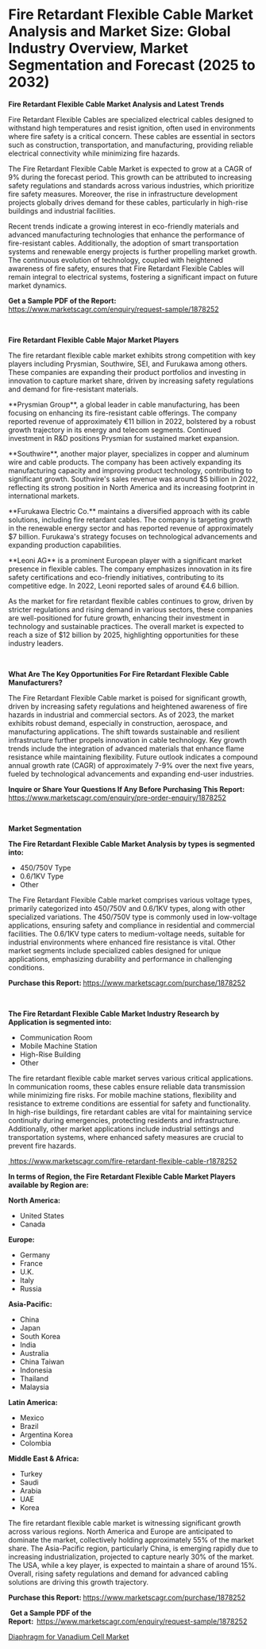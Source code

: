 <p><h1>Fire Retardant Flexible Cable Market Analysis and Market Size: Global Industry Overview, Market Segmentation and Forecast (2025 to 2032)</h1></p><p><strong>Fire Retardant Flexible Cable Market Analysis and Latest Trends</strong></p>
<p><p>Fire Retardant Flexible Cables are specialized electrical cables designed to withstand high temperatures and resist ignition, often used in environments where fire safety is a critical concern. These cables are essential in sectors such as construction, transportation, and manufacturing, providing reliable electrical connectivity while minimizing fire hazards.</p><p>The Fire Retardant Flexible Cable Market is expected to grow at a CAGR of 9% during the forecast period. This growth can be attributed to increasing safety regulations and standards across various industries, which prioritize fire safety measures. Moreover, the rise in infrastructure development projects globally drives demand for these cables, particularly in high-rise buildings and industrial facilities.</p><p>Recent trends indicate a growing interest in eco-friendly materials and advanced manufacturing technologies that enhance the performance of fire-resistant cables. Additionally, the adoption of smart transportation systems and renewable energy projects is further propelling market growth. The continuous evolution of technology, coupled with heightened awareness of fire safety, ensures that Fire Retardant Flexible Cables will remain integral to electrical systems, fostering a significant impact on future market dynamics.</p></p>
<p><strong>Get a Sample PDF of the Report:&nbsp;</strong> <a href="https://www.marketscagr.com/enquiry/request-sample/1878252?utm_campaign=1948&utm_medium=2&utm_source=Github&utm_content=ia&utm_term=03042025&utm_id=fire-retardant-flexible-cable">https://www.marketscagr.com/enquiry/request-sample/1878252</a></p>
<p>&nbsp;</p>
<p><strong>Fire Retardant Flexible Cable Major Market Players</strong></p>
<p><p>The fire retardant flexible cable market exhibits strong competition with key players including Prysmian, Southwire, SEI, and Furukawa among others. These companies are expanding their product portfolios and investing in innovation to capture market share, driven by increasing safety regulations and demand for fire-resistant materials.</p><p>**Prysmian Group**, a global leader in cable manufacturing, has been focusing on enhancing its fire-resistant cable offerings. The company reported revenue of approximately €11 billion in 2022, bolstered by a robust growth trajectory in its energy and telecom segments. Continued investment in R&D positions Prysmian for sustained market expansion.</p><p>**Southwire**, another major player, specializes in copper and aluminum wire and cable products. The company has been actively expanding its manufacturing capacity and improving product technology, contributing to significant growth. Southwire's sales revenue was around $5 billion in 2022, reflecting its strong position in North America and its increasing footprint in international markets.</p><p>**Furukawa Electric Co.** maintains a diversified approach with its cable solutions, including fire retardant cables. The company is targeting growth in the renewable energy sector and has reported revenue of approximately $7 billion. Furukawa's strategy focuses on technological advancements and expanding production capabilities.</p><p>**Leoni AG** is a prominent European player with a significant market presence in flexible cables. The company emphasizes innovation in its fire safety certifications and eco-friendly initiatives, contributing to its competitive edge. In 2022, Leoni reported sales of around €4.6 billion.</p><p>As the market for fire retardant flexible cables continues to grow, driven by stricter regulations and rising demand in various sectors, these companies are well-positioned for future growth, enhancing their investment in technology and sustainable practices. The overall market is expected to reach a size of $12 billion by 2025, highlighting opportunities for these industry leaders.</p></p>
<p>&nbsp;</p>
<p><strong>What Are The Key Opportunities For Fire Retardant Flexible Cable Manufacturers?</strong></p>
<p><p>The Fire Retardant Flexible Cable market is poised for significant growth, driven by increasing safety regulations and heightened awareness of fire hazards in industrial and commercial sectors. As of 2023, the market exhibits robust demand, especially in construction, aerospace, and manufacturing applications. The shift towards sustainable and resilient infrastructure further propels innovation in cable technology. Key growth trends include the integration of advanced materials that enhance flame resistance while maintaining flexibility. Future outlook indicates a compound annual growth rate (CAGR) of approximately 7-9% over the next five years, fueled by technological advancements and expanding end-user industries.</p></p>
<p><strong>Inquire or Share Your Questions If Any Before Purchasing This Report:</strong> <a href="https://www.marketscagr.com/enquiry/pre-order-enquiry/1878252?utm_campaign=1948&utm_medium=2&utm_source=Github&utm_content=ia&utm_term=03042025&utm_id=fire-retardant-flexible-cable">https://www.marketscagr.com/enquiry/pre-order-enquiry/1878252</a></p>
<p>&nbsp;</p>
<p><strong>Market Segmentation</strong></p>
<p><strong>The Fire Retardant Flexible Cable Market Analysis by types is segmented into:</strong></p>
<p><ul><li>450/750V Type</li><li>0.6/1KV Type</li><li>Other</li></ul></p>
<p><p>The Fire Retardant Flexible Cable market comprises various voltage types, primarily categorized into 450/750V and 0.6/1KV types, along with other specialized variations. The 450/750V type is commonly used in low-voltage applications, ensuring safety and compliance in residential and commercial facilities. The 0.6/1KV type caters to medium-voltage needs, suitable for industrial environments where enhanced fire resistance is vital. Other market segments include specialized cables designed for unique applications, emphasizing durability and performance in challenging conditions.</p></p>
<p><strong>Purchase this Report:&nbsp;</strong><a href="https://www.marketscagr.com/purchase/1878252?utm_campaign=1948&utm_medium=2&utm_source=Github&utm_content=ia&utm_term=03042025&utm_id=fire-retardant-flexible-cable">https://www.marketscagr.com/purchase/1878252</a></p>
<p>&nbsp;</p>
<p><strong>The Fire Retardant Flexible Cable Market Industry Research by Application is segmented into:</strong></p>
<p><ul><li>Communication Room</li><li>Mobile Machine Station</li><li>High-Rise Building</li><li>Other</li></ul></p>
<p><p>The fire retardant flexible cable market serves various critical applications. In communication rooms, these cables ensure reliable data transmission while minimizing fire risks. For mobile machine stations, flexibility and resistance to extreme conditions are essential for safety and functionality. In high-rise buildings, fire retardant cables are vital for maintaining service continuity during emergencies, protecting residents and infrastructure. Additionally, other market applications include industrial settings and transportation systems, where enhanced safety measures are crucial to prevent fire hazards.</p></p>
<p><a href="https://www.marketscagr.com/fire-retardant-flexible-cable-r1878252?utm_campaign=1948&utm_medium=2&utm_source=Github&utm_content=ia&utm_term=03042025&utm_id=fire-retardant-flexible-cable">&nbsp;https://www.marketscagr.com/fire-retardant-flexible-cable-r1878252</a></p>
<p><strong>In terms of Region, the Fire Retardant Flexible Cable Market Players available by Region are:</strong></p>
<p>
    <p> <strong> North America: </strong>
        <ul>
            <li>United States</li>
            <li>Canada</li>
        </ul>
        </p> 
    <p> <strong> Europe: </strong>
        <ul>
            <li>Germany</li>
            <li>France</li>
            <li>U.K.</li>
            <li>Italy</li>
            <li>Russia</li>
        </ul>
        </p> 
    <p> <strong> Asia-Pacific: </strong>
        <ul>
            <li>China</li>
            <li>Japan</li>
            <li>South Korea</li>
            <li>India</li>
            <li>Australia</li>
            <li>China Taiwan</li>
            <li>Indonesia</li>
            <li>Thailand</li>
            <li>Malaysia</li>
        </ul>
        </p> 
    <p> <strong> Latin America: </strong>
        <ul>
            <li>Mexico</li>
            <li>Brazil</li>
            <li>Argentina Korea</li>
            <li>Colombia</li>
        </ul>
        </p> 
    <p> <strong> Middle East & Africa: </strong>
        <ul>
            <li>Turkey</li>
            <li>Saudi</li>
            <li>Arabia</li>
            <li>UAE</li>
            <li>Korea</li>
        </ul>
    </p>
    </p>
<p><p>The fire retardant flexible cable market is witnessing significant growth across various regions. North America and Europe are anticipated to dominate the market, collectively holding approximately 55% of the market share. The Asia-Pacific region, particularly China, is emerging rapidly due to increasing industrialization, projected to capture nearly 30% of the market. The USA, while a key player, is expected to maintain a share of around 15%. Overall, rising safety regulations and demand for advanced cabling solutions are driving this growth trajectory.</p></p>
<p><strong>Purchase this Report: </strong><a href="https://www.marketscagr.com/purchase/1878252?utm_campaign=1948&utm_medium=2&utm_source=Github&utm_content=ia&utm_term=03042025&utm_id=fire-retardant-flexible-cable">https://www.marketscagr.com/purchase/1878252</a></p>
<p>&nbsp;<strong>Get a Sample PDF of the Report:&nbsp;&nbsp;</strong><a href="https://www.marketscagr.com/enquiry/request-sample/1878252?utm_campaign=1948&utm_medium=2&utm_source=Github&utm_content=ia&utm_term=03042025&utm_id=fire-retardant-flexible-cable">https://www.marketscagr.com/enquiry/request-sample/1878252</a></p>
<p><strong></strong></p>
<p><p><a href="https://github.com/rahu1506/Market-Research-Report-List-7/blob/main/diaphragm-for-vanadium-cell-market.md?utm_campaign=1948&utm_medium=2&utm_source=Github&utm_content=ia&utm_term=03042025&utm_id=fire-retardant-flexible-cable">Diaphragm for Vanadium Cell Market</a></p></p>
